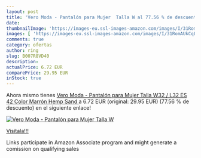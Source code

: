 ```yaml
---
layout: post
title: 'Vero Moda - Pantalón para Mujer  Talla W al 77.56 % de descuento'
date: 
thumbnailImage: 'https://images-eu.ssl-images-amazon.com/images/I/31RomAUkCqL._SL200_.jpg'
images: [ 'https://images-eu.ssl-images-amazon.com/images/I/31RomAUkCqL._SL200_.jpg' ]
comments: true
category: ofertas
author: ring
slug: B007R8VD40
description:
actualPrice: 6.72 EUR
comparePrice: 29.95 EUR
inStock: true
---
```


Ahora mismo tienes [Vero Moda - Pantalón para Mujer  Talla W32 / L32  ES 42   Color Marrón  Hemp Sand ](https://www.amazon.es/dp/B007R8VD40/?tag=tolees-21) a 6.72 EUR (original: 29.95 EUR) (77.56 %  de descuento) en el siguiente enlace!

[![Vero Moda - Pantalón para Mujer  Talla W](https://images-eu.ssl-images-amazon.com/images/I/31RomAUkCqL._SL200_.jpg)](https://www.amazon.es/dp/B007R8VD40/?tag=tolees-21)

[Visítala!!!](https://www.amazon.es/dp/B007R8VD40/?tag=tolees-21)

Links participate in Amazon Associate program and might generate a comission on qualifying sales
